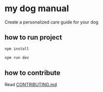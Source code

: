 # my dog manual

Create a personalized care guide for your dog

## how to run project

```bash
npm install
```

```bash
npm run dev
```

## how to contribute
Read [CONTRIBUTING.md](CONTRIBUTING.md)
